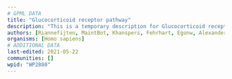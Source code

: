 ```yaml
---
# GPML DATA
title: "Glucocorticoid receptor pathway"
description: "This is a temporary description for Glucocorticoid receptor pathway"
authors: [Riannefijten, MaintBot, Khanspers, Fehrhart, Egonw, AlexanderPico, Eweitz]
organisms: [Homo sapiens]
# ADDITIONAL DATA
last-edited: 2021-05-22
communities: []
wpid: "WP2880"
---
```

